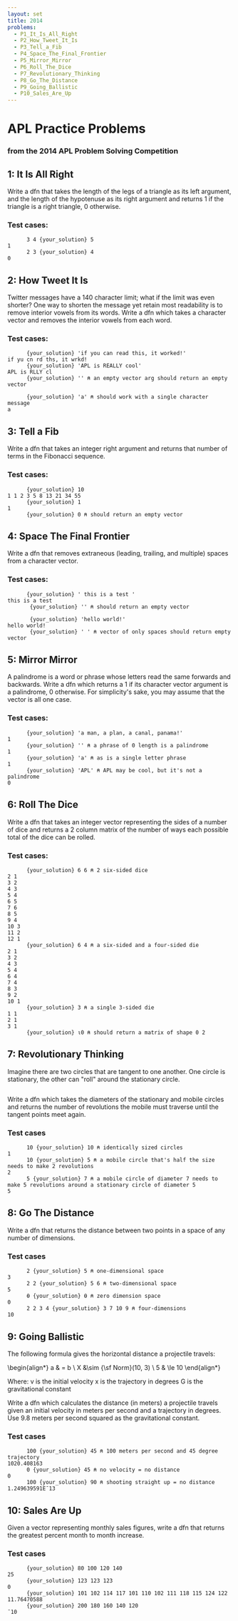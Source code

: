 ```yaml
---
layout: set
title: 2014
problems:
  - P1_It_Is_All_Right
  - P2_How_Tweet_It_Is
  - P3_Tell_a_Fib
  - P4_Space_The_Final_Frontier
  - P5_Mirror_Mirror
  - P6_Roll_The_Dice
  - P7_Revolutionary_Thinking
  - P8_Go_The_Distance
  - P9_Going_Ballistic
  - P10_Sales_Are_Up
---
```


<style>
#skyline span {
    font-size: 50%;
    height: 0;
    display: inline-block;
}
</style>

# APL Practice Problems
### from the 2014 APL Problem Solving Competition

<div id="P1_It_Is_All_Right" class="problem" markdown="1">

## 1: It Is All Right

Write a dfn that takes the length of the legs of a triangle as its left argument, and the length of the
hypotenuse as its right argument and returns 1 if the triangle is a right triangle, 0 otherwise.

### Test cases:

```APL
      3 4 {your_solution} 5
1
      2 3 {your_solution} 4
0
```

</div>

<div id="P2_How_Tweet_It_Is" class="problem" markdown="1">

## 2: How Tweet It Is

Twitter messages have a 140 character limit; what if the limit was even shorter? One way to shorten the
message yet retain most readability is to remove interior vowels from its words. Write a dfn which takes a
character vector and removes the interior vowels from each word.

### Test cases:

```APL
      {your_solution} 'if you can read this, it worked!'
if yu cn rd ths, it wrkd!
      {your_solution} 'APL is REALLY cool'
APL is RLLY cl
      {your_solution} '' ⍝ an empty vector arg should return an empty vector
 
      {your_solution} 'a' ⍝ should work with a single character message
a
```

</div>

<div id="P3_Tell_a_Fib" class="problem" markdown="1">

## 3: Tell a Fib

Write a dfn that takes an integer right argument and returns that number of terms in the Fibonacci
sequence.

### Test cases:

```APL
      {your_solution} 10
1 1 2 3 5 8 13 21 34 55
      {your_solution} 1
1
      {your_solution} 0 ⍝ should return an empty vector
```

</div>

<div id="P4_Space_The_Final_Frontier" class="problem" markdown="1">

## 4: Space The Final Frontier

Write a dfn that removes extraneous (leading, trailing, and multiple) spaces from a character vector.

### Test cases:

```APL
      {your_solution} ' this is a test '
this is a test
       {your_solution} '' ⍝ should return an empty vector
 
       {your_solution} 'hello world!'
hello world!
       {your_solution} ' ' ⍝ vector of only spaces should return empty vector
```

</div>

<div id="P5_Mirror_Mirror" class="problem" markdown="1">

## 5: Mirror Mirror

A palindrome is a word or phrase whose letters read the same forwards and backwards. Write a dfn which
returns a 1 if its character vector argument is a palindrome, 0 otherwise. For simplicity's sake, you may
assume that the vector is all one case.

### Test cases:

```APL
      {your_solution} 'a man, a plan, a canal, panama!'
1
      {your_solution} '' ⍝ a phrase of 0 length is a palindrome
1
      {your_solution} 'a' ⍝ as is a single letter phrase
1
      {your_solution} 'APL' ⍝ APL may be cool, but it's not a palindrome
0
```

</div>

<div id="P6_Roll_The_Dice" class="problem" markdown="1">

## 6: Roll The Dice

Write a dfn that takes an integer vector representing the sides of a number of dice and returns a 2 column
matrix of the number of ways each possible total of the dice can be rolled.

### Test cases:

```APL
      {your_solution} 6 6 ⍝ 2 six-sided dice
2 1
3 2
4 3
5 4
6 5
7 6
8 5
9 4
10 3
11 2
12 1
      {your_solution} 6 4 ⍝ a six-sided and a four-sided die
2 1
3 2
4 3
5 4
6 4
7 4
8 3
9 2
10 1
      {your_solution} 3 ⍝ a single 3-sided die
1 1
2 1
3 1
      {your_solution} ⍳0 ⍝ should return a matrix of shape 0 2
```

</div>

<div id="P7_Revolutionary_Thinking" class="problem" markdown="1">

## 7: Revolutionary Thinking

Imagine there are two circles that are tangent to one another. One circle is stationary, the other can "roll"
around the stationary circle.


<img src="" />


Write a dfn which takes the diameters of the stationary and mobile circles and returns the number of
revolutions the mobile must traverse until the tangent points meet again.

### Test cases

```APL
      10 {your_solution} 10 ⍝ identically sized circles
1
      10 {your_solution} 5 ⍝ a mobile circle that's half the size needs to make 2 revolutions
2
      5 {your_solution} 7 ⍝ a mobile circle of diameter 7 needs to make 5 revolutions around a stationary circle of diameter 5
5
```

</div>

<div id="P8_Go_The_Distance" class="problem" markdown="1">

## 8: Go The Distance

Write a dfn that returns the distance between two points in a space of any number of dimensions.

### Test cases

```APL
      2 {your_solution} 5 ⍝ one-dimensional space
3
      2 2 {your_solution} 5 6 ⍝ two-dimensional space
5
      ⍬ {your_solution} ⍬ ⍝ zero dimension space
0
      2 2 3 4 {your_solution} 3 7 10 9 ⍝ four-dimensions
10
```

</div>

<div id="P9_Going_Ballistic" class="problem" markdown="1">

## 9: Going Ballistic

The following formula gives the horizontal distance a projectile travels:

\begin{align*}
a & = b \\
X &\sim {\sf Norm}(10, 3) \\
5 & \le 10
\end{align*}


Where: v is the initial velocity
x is the trajectory in degrees
G is the gravitational constant

Write a dfn which calculates the distance (in meters) a projectile travels given an initial velocity in meters
per second and a trajectory in degrees. Use 9.8 meters per second squared as the gravitational constant.


### Test cases

```APL
      100 {your_solution} 45 ⍝ 100 meters per second and 45 degree trajectory
1020.408163
      0 {your_solution} 45 ⍝ no velocity = no distance
0
      100 {your_solution} 90 ⍝ shooting straight up = no distance
1.249639591E¯13
```

</div>

<div id="P10_Sales_Are_Up" class="problem" markdown="1">

## 10: Sales Are Up

Given a vector representing monthly sales figures, write a dfn that returns the greatest percent month to
month increase.

### Test cases

```APL
      {your_solution} 80 100 120 140
25
      {your_solution} 123 123 123
0
      {your_solution} 101 102 114 117 101 110 102 111 118 115 124 122
11.76470588
      {your_solution} 200 180 160 140 120
¯10
```

</div>